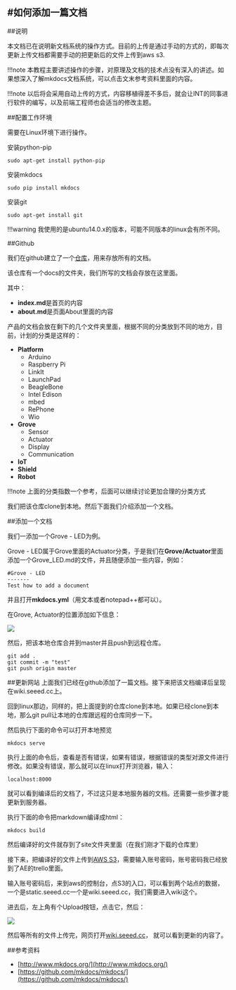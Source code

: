 #如何添加一篇文档
----


##说明

本文档已在说明新文档系统的操作方式。目前的上传是通过手动的方式的，即每次更新上传文档都需要手动的把更新后的文件上传到aws s3. 


!!!note
	本教程主要讲述操作的步骤，对原理及文档的技术点没有深入的讲述。如果想深入了解mkdocs文档系统，可以点击文末参考资料里面的内容。

!!!note
	以后将会采用自动上传的方式，内容移植得差不多后，就会让INT的同事进行软件的编写，以及前端工程师也会适当的修改主题。


##配置工作环境

需要在Linux环境下进行操作。

安装python-pip

	sudo apt-get install python-pip

安装mkdocs

	sudo pip install mkdocs

安装git

	sudo apt-get install git

!!!warning
	我使用的是ubuntu14.0.x的版本，可能不同版本的linux会有所不同。

##Github

我们在github建立了一个[仓库](https://github.com/SeeedDocument/Seeed-WiKi)，用来存放所有的文档。

该仓库有一个docs的文件夹，我们所写的文档会存放在这里面。

其中：

- **index.md**是首页的内容
- **about.md**是页面About里面的内容

产品的文档会放在剩下的几个文件夹里面，根据不同的分类放到不同的地方，目前，计划的分类是这样的：

- **Platform**
	- Arduino
	- Raspberry Pi
	- LinkIt
	- LaunchPad
	- BeagleBone
	- Intel Edison
	- mbed
	- RePhone
	- Wio
- **Grove**
	- Sensor
	- Actuator
	- Display
	- Communication
- **IoT**
- **Shield**
- **Robot**

!!!note
	上面的分类指数一个参考，后面可以继续讨论更加合理的分类方式

我们把该仓库clone到本地。然后下面我们介绍添加一个文档。

##添加一个文档

我们一添加一个Grove - LED为例。

Grove - LED属于Grove里面的Actuator分类，于是我们在**Grove/Actuator**里面添加一个Grove_LED.md的文件，并且随便添加一些内容，例如：

    #Grove - LED
    -------
    Test how to add a document

并且打开**mkdocs.yml**（用文本或者notepad++都可以）。

在Grove, Actuator的位置添加如下信息：

![](http://www.seeedstudio.com/wiki/images/9/9d/Mkdocs_seeed_tutorial_grove_led.png)

然后，把该本地仓库合并到master并且push到远程仓库。

    git add .
    git commit -m "test"
    git push origin master


##更新网站
上面我们已经在github添加了一篇文档。接下来把该文档编译后呈现在wiki.seeed.cc上。

回到linux那边，同样的，把上面提到的仓库clone到本地。如果已经clone到本地，那么git pull让本地的仓库跟远程的仓库同步一下。

然后执行下面的命令可以打开本地预览

    mkdocs serve

执行上面的命令后，查看是否有错误，如果有错误，根据错误的类型对源文件进行修改。如果没有错误，那么就可以在linux打开浏览器，输入：

    localhost:8000

就可以看到编译后的文档了，不过这只是本地服务器的文档。还需要一些步骤才能更新到服务器。

执行下面的命令把markdown编译成html：

    mkdocs build

然后编译好的文件就存到了site文件夹里面（在我们刚才下载的仓库里）


接下来，把编译好的文件上传到[AWS S3](https://642772724142.signin.aws.amazon.com/console)，需要输入账号密码，账号密码我已经放到了AE的trello里面。

输入账号密码后，来到aws的控制台，点S3的入口，可以看到两个站点的数据，一个是static.seeed.cc一个是wiki.seeed.cc，我们需要进入wiki这个。

进去后，左上角有个Upload按钮，点击它，然后：

![](http://www.seeedstudio.com/wiki/images/9/93/S34.png)

然后等所有的文件上传完，网页打开[wiki.seeed.cc](wiki.seeed.cc)， 就可以看到更新的内容了。

##参考资料
- [http://www.mkdocs.org/](http://www.mkdocs.org/)
- [https://github.com/mkdocs/mkdocs/](https://github.com/mkdocs/mkdocs/)
